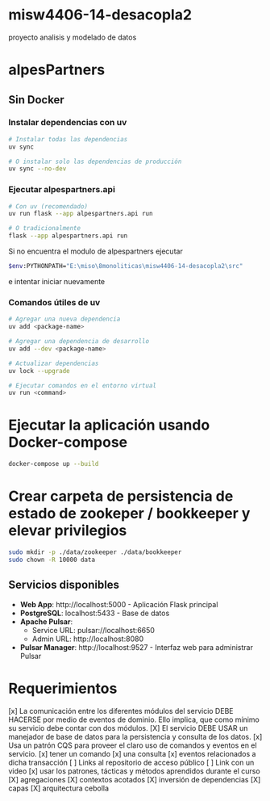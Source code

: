 # misw4406-14-desacopla2
proyecto analisis y modelado de datos

# alpesPartners
## Sin Docker
### Instalar dependencias con uv
```bash
# Instalar todas las dependencias
uv sync

# O instalar solo las dependencias de producción
uv sync --no-dev
```

### Ejecutar alpespartners.api
```bash
# Con uv (recomendado)
uv run flask --app alpespartners.api run

# O tradicionalmente
flask --app alpespartners.api run
```

Si no encuentra el modulo de alpespartners ejecutar 
```bash
$env:PYTHONPATH="E:\miso\8monoliticas\misw4406-14-desacopla2\src"   
```
e intentar iniciar nuevamente

### Comandos útiles de uv
```bash
# Agregar una nueva dependencia
uv add <package-name>

# Agregar una dependencia de desarrollo
uv add --dev <package-name>

# Actualizar dependencias
uv lock --upgrade

# Ejecutar comandos en el entorno virtual
uv run <command>
```

# Ejecutar la aplicación usando Docker-compose
```bash
docker-compose up --build
```

# Crear carpeta de persistencia de estado de zookeper / bookkeeper y elevar privilegios
```bash
sudo mkdir -p ./data/zookeeper ./data/bookkeeper
sudo chown -R 10000 data
```

## Servicios disponibles

- **Web App**: http://localhost:5000 - Aplicación Flask principal
- **PostgreSQL**: localhost:5433 - Base de datos
- **Apache Pulsar**: 
  - Service URL: pulsar://localhost:6650
  - Admin URL: http://localhost:8080
- **Pulsar Manager**: http://localhost:9527 - Interfaz web para administrar Pulsar


# Requerimientos
[x]  La comunicación entre los diferentes módulos del servicio DEBE HACERSE por medio de eventos de dominio. Ello implica, que como mínimo su servicio debe contar con dos módulos.
[X] El servicio DEBE USAR un manejador de base de datos para la persistencia y consulta de los datos.
[x] Usa un patrón CQS para proveer el claro uso de comandos y eventos en el servicio.
    [x] tener un comando
    [x] una consulta
    [x] eventos relacionados a dicha transacción
[ ] Links al repositorio de acceso público 
[ ] Link con un video 
[x] usar los patrones, tácticas y métodos aprendidos durante el curso
    [X] agregaciones
    [X] contextos acotados
    [X] inversión de dependencias
    [X] capas
    [X] arquitectura cebolla 
